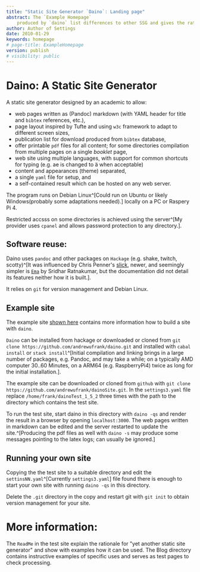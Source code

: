```yaml
---
title: "Static Site Generator `Daino`: Landing page" 
abstract: The `Example Homepage` 
    produced by `daino` list differences to other SSG and gives the rationale for its design. `Daino` is built the Unix-style from existing tools. The site explains how to use it to run your own web site.
author: Author of Settings
date: 2010-01-29
keywords: homepage
# page-title: ExampleHomepage
version: publish
# visibility: public
---
```


#  Daino: A Static Site Generator 
<!-- copy of the ReadMe.md file shown in github -->

A static site generator designed by an academic to allow: 

- web pages written as (Pandoc) markdown (with YAML header for title and `bibtex` references, etc.),
- page layout inspired by Tufte and using `w3c` framework to adapt to different screen sizes,
- publication list for download produced from `bibtex` database,
- offer printable `pdf` files for all content; for some directories compilation from multiple pages on a single *booklet* page,
- web site using multiple languages, with support for common shortcuts for typing (e.g. ae is changed to ä when acceptable)
- content and appearances (theme) separated,
- a single `yaml` file for setup, and 
- a self-contained result which can be hosted on any web server.

The program runs on Debian Linux^[Could run on Ubuntu or likely Windows(probably some adaptations needed).] locally on a PC or Raspery Pi 4.

Restricted accsss on some directories is achieved using the server^[My provider uses `cpanel` and allows password protection to any directory.].

## Software reuse:
Daino uses  `pandoc` and other packages on `Hackage` (e.g. shake, twitch, scotty)^[It was influenced by Chris Penner's [slick](https://github.com/ChrisPenner/slick#readme), newer, and seemingly simpler is [`Ema`](`https://github.com/srid/ema`) by  Sridhar Ratnakumar, but the documentation did not detail its features neither how it is built.].

It relies on `git` for version management and Debian Linux.

## Example site
The example site [shown here](daino.gerastree.at) contains more information how to build a site with `daino`.

`Daino` can be installed from hackage or downloaded or cloned  from `git clone https://github.com/andrewufrank/daino.git` and installed with `cabal install` or `stack install`^[Initial compilation and linking brings in a large number of packages, e.g. Pandoc, and may take a while; on a typically AMD computer 30..60 Minutes, on a ARM64 (e.g. RaspberryPi4) twice as long for the initial installation.].

The example site can be downloaded or cloned   from `github` with `git clone https://github.com/andrewufrank/dainoSite.git`. In the `settings3.yaml` file replace `/home/frank/dainoTest_1_5_2` three times with the path to the directory which contains the test site.

To run the test site, start daino in this directory with  `daino -qs`  and render the result in a browser by opening `localhost:3000`. The web pages written in markdown can be edited and the server restarted to update the site.^[Producing the pdf files as well with `daino -s` may produce some messages pointing to the latex logs; can usually be ignored.]

## Running your own site
Copying the the test site to a suitable directory and edit the `settinsNN.yaml`^[Currently `settings3.yaml`] file found there is enough to start your own site with running `daino -qs` in this directory. 

Delete the `.git` directory in the copy and restart git with `git init` to obtain version management for your site.

# More information: 

The `ReadMe` in the test site  explain the rationale for "yet another static site generator" and show with examples how it can be used. The Blog directory contains instructive examples of specific uses and serves as test pages to check processing.